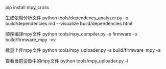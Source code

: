 pip install mpy_cross

生成依赖分析文件
python tools/dependency_analyzer.py -o build/dependencies.md --visualize build/dependencies.html

顺序编译mpy文件
python tools/mpy_compiler.py -s firmware -o build/firmware_mpy -vv

批量上传mpy文件
python tools/mpy_uploader.py -s build/firmware_mpy -a

查看当前设备中的mpy文件
python tools/mpy_uploader.py -l